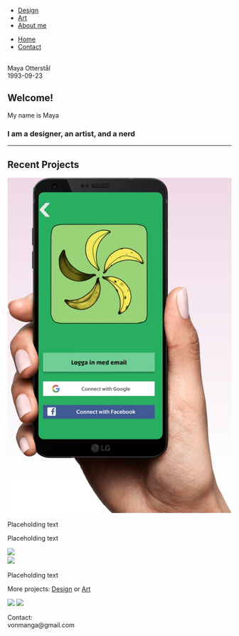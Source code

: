 <html>
<head>
<meta charset="UTF-8">
<meta name="viewport" content="width=device-width, initial-scale=1.0">
<meta http-equiv="X-UA-Compatible" content="ie=edge">
<link rel="stylesheet" href="style.css">
<link href="https://fonts.googleapis.com/css?family=Josefin+Sans&display=swap" rel="stylesheet"/>
<link href="https://fonts.googleapis.com/css?family=Mukta&display=swap" rel="stylesheet"/>
 </head>
 <body>
<nav id="navbar">
      <ul>
        <li><a href="Design">Design</a></li>
        <li><a href="Art">Art</a></li>
        <li><a href="#">About me</a></li>
  </ul>
      <ul>
        <li><a href="#"><u>Home</u></a></li>
        <li><a href="#footer">Contact</a></li></ul></nav>
    <section id="welcome-section">
     <div id="image">
       <img src="https://i.imgur.com/vbYgByC.jpg?1" title="" class="img1"/>
       <div class="overlay">
         <div class="text">Maya Otterstål<br>1993-09-23 </div></div>
      </div>
     <div><h1>Welcome!</h1>
       <p>My name is Maya</p><h3>I am a designer, an artist, and a nerd</h3></div></section>
<hr>
    <section id="projects">
      <div class="project-tile"><h2>Recent Projects</h2>
        <div class="project-item">
          <img src="Pictures\MobileNowa.jpg" class="picture alt="NoWa-app">
          <p class="p1">Placeholding text</p>
        </div>
        <div class="project-item">
          <p class="p1">Placeholding text</p>
          <img src="#" class="picture">
        </div>
        <div class="project-item">
          <img src="#" class="picture">
          <p class="p1">Placeholding text</p>
        </div>
        <p>More projects: <a href="#">Design</a> or <a href="#">Art</a></p>
      </div>
    </section>
    <section id="footer">
      <div><a id="profile-link" href="https://www.instagram.com/lilla_bubblan/" target="_blank"><img src="https://www.freepnglogos.com/uploads/download-instagram-png-logo-20.png" class="img2"></a>
        <a id="profile-link" href="https://www.linkedin.com/in/maya-otterst%C3%A5l-497b64169/" target="_blank"><img src="https://image.flaticon.com/icons/png/512/174/174857.png" class="img3"></a></div>
      <div><p>Contact:<br>vonmanga@gmail.com</p></div>
</section>
</body>
</html>    
    